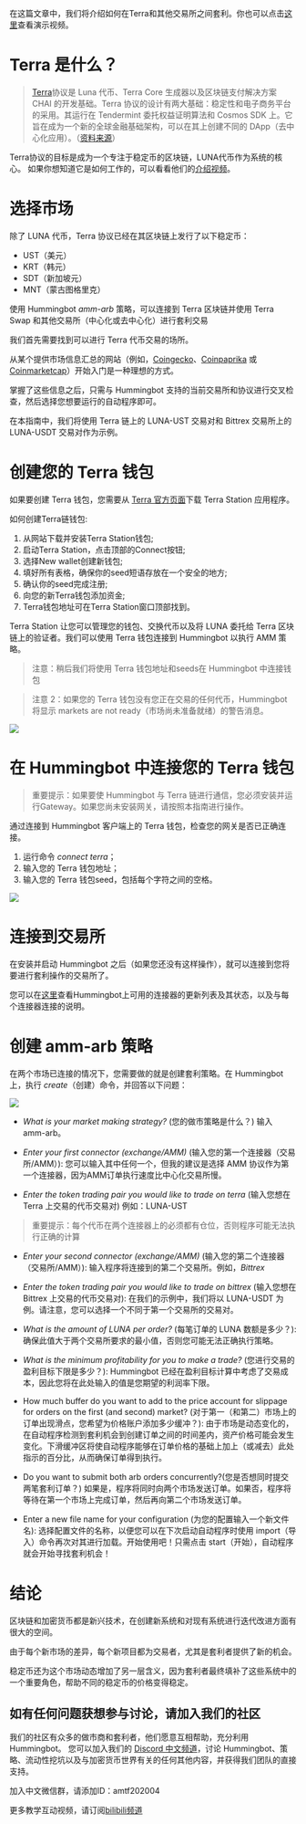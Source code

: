 在这篇文章中，我们将介绍如何在Terra和其他交易所之间套利。你也可以点击[这里](https://www.youtube.com/watch?v=JsSNi9PUdVQ)查看演示视频。

# Terra 是什么？

>[Terra](https://terra.money/)协议是 Luna 代币、Terra Core 生成器以及区块链支付解决方案 CHAI 的开发基础。Terra 协议的设计有两大基础：稳定性和电子商务平台的采用。其运行在 Tendermint 委托权益证明算法和 Cosmos SDK 上。它旨在成为一个新的全球金融基础架构，可以在其上创建不同的 DApp（去中心化应用）。（[资料来源](https://medium.com/stakin/what-is-terra-money-8eb1dcb314d2)）

Terra协议的目标是成为一个专注于稳定币的区块链，LUNA代币作为系统的核心。 如果你想知道它是如何工作的，可以看看他们的[介绍视频](https://www.youtube.com/watch?v=KqpGMoYZMhY)。  

# 选择市场

除了 LUNA 代币，Terra 协议已经在其区块链上发行了以下稳定币：

- UST（美元）
- KRT（韩元） 
- SDT（新加坡元） 
- MNT（蒙古图格里克）

使用 Hummingbot *amm-arb* 策略，可以连接到 Terra 区块链并使用 Terra Swap 和其他交易所（中心化或去中心化）进行套利交易

我们首先需要找到可以进行 Terra 代币交易的场所。

从某个提供市场信息汇总的网站（例如，[Coingecko](https://www.coingecko.com/pt/moedas/terra-luna#markets)、[Coinpaprika](https://coinpaprika.com/coin/luna-terra/#!exchanges) 或 [Coinmarketcap](https://coinmarketcap.com/currencies/terra-luna/)）开始入门是一种理想的方式。

掌握了这些信息之后，只需与 Hummingbot 支持的当前交易所和协议进行交叉检查，然后选择您想要运行的自动程序即可。

在本指南中，我们将使用 Terra 链上的 LUNA-UST 交易对和 Bittrex 交易所上的 LUNA-USDT 交易对作为示例。

# 创建您的 Terra 钱包

如果要创建 Terra 钱包，您需要从 [Terra 官方页面](https://terra.money/)下载 Terra Station 应用程序。

如何创建Terra链钱包:

1. 从网站下载并安装Terra Station钱包;
2. 启动Terra Station，点击顶部的Connect按钮;
3. 选择New wallet创建新钱包;
4. 填好所有表格，确保你的seed短语存放在一个安全的地方;
5. 确认你的seed完成注册;
6. 向您的新Terra钱包添加资金;
7. Terra钱包地址可在Terra Station窗口顶部找到。

Terra Station 让您可以管理您的钱包、交换代币以及将 LUNA 委托给 Terra 区块链上的验证者。我们可以使用 Terra 钱包连接到 Hummingbot 以执行 AMM 策略。

>注意：稍后我们将使用 Terra 钱包地址和seeds在 Hummingbot 中连接钱包

>注意 2：如果您的 Terra 钱包没有您正在交易的任何代币，Hummingbot 将显示 markets are not ready（市场尚未准备就绪）的警告消息。

  ![](https://images.ctfassets.net/h07e7qaokuyy/6orWCzYiCrhLaxo0vjn7ZO/46cda1e5118dc2f2140ce9496565831a/terrawallet.jpg?w=1300&h=744&q=50&fm=webp)
 
# 在 Hummingbot 中连接您的 Terra 钱包

>重要提示：如果要使 Hummingbot 与 Terra 链进行通信，您必须安装并运行Gateway。如果您尚未安装网关，请按照本指南进行操作。

通过连接到 Hummingbot 客户端上的 Terra 钱包，检查您的网关是否已正确连接。

1.	运行命令 *connect terra*；
2.	输入您的 Terra 钱包地址；
3.	输入您的 Terra 钱包seed，包括每个字符之间的空格。

  ![](https://images.ctfassets.net/h07e7qaokuyy/21obi0LQgc19UI8S2iYh8i/57294429c01bff6b403feeae87cc4851/terraconnect.png?w=496&h=116&q=50&fm=webp)
 
# 连接到交易所

在安装并启动 Hummingbot 之后（如果您还没有这样操作），就可以连接到您将要进行套利操作的交易所了。

您可以在[这里](https://docs.hummingbot.io/exchange-connectors/overview/)查看Hummingbot上可用的连接器的更新列表及其状态，以及与每个连接器连接的说明。  

# 创建 amm-arb 策略

在两个市场已连接的情况下，您需要做的就是创建套利策略。在 Hummingbot 上，执行 *create*（创建）命令，并回答以下问题：

![](https://images.ctfassets.net/h07e7qaokuyy/1MCtraHFnlV0NIGhMATBkd/1946d79b1155bd9a6907c7212fb0a07b/terracreate.png?w=650&h=550&q=50&fm=webp)
 
- *What is your market making strategy?* (您的做市策略是什么？) 输入 amm-arb。

- *Enter your first connector (exchange/AMM)* (输入您的第一个连接器（交易所/AMM）): 您可以输入其中任何一个，但我的建议是选择 AMM 协议作为第一个连接器，因为AMM订单执行速度比中心化交易所慢。

- *Enter the token trading pair you would like to trade on terra* (输入您想在 Terra 上交易的代币交易对) 例如：LUNA-UST

>重要提示：每个代币在两个连接器上的必须都有仓位，否则程序可能无法执行正确的计算

- *Enter your second connector (exchange/AMM)* (输入您的第二个连接器（交易所/AMM）): 输入程序将连接到的第二个交易所。例如，*Bittrex*

- *Enter the token trading pair you would like to trade on bittrex* (输入您想在 Bittrex 上交易的代币交易对): 在我们的示例中，我们将以 LUNA-USDT 为例。请注意，您可以选择一个不同于第一个交易所的交易对。

- *What is the amount of LUNA per order?* (每笔订单的 LUNA 数额是多少？): 确保此值大于两个交易所要求的最小值，否则您可能无法正确执行策略。

- *What is the minimum profitability for you to make a trade?* (您进行交易的盈利目标下限是多少？): Hummingbot 已经在盈利目标计算中考虑了交易成本，因此您将在此处输入的值是您期望的利润率下限。

- How much buffer do you want to add to the price account for slippage for orders on the first (and second) market? (对于第一（和第二）市场上的订单出现滑点，您希望为价格账户添加多少缓冲？): 由于市场是动态变化的，在自动程序检测到套利机会到创建订单之间的时间差内，资产价格可能会发生变化。下滑缓冲区将使自动程序能够在订单价格的基础上加上（或减去）此处指示的百分比，从而确保订单得到执行。

- Do you want to submit both arb orders concurrently?(您是否想同时提交两笔套利订单？) 如果是，程序将同时向两个市场发送订单。如果否，程序将等待在第一个市场上完成订单，然后再向第二个市场发送订单。

- Enter a new file name for your configuration (为您的配置输入一个新文件名): 选择配置文件的名称，以便您可以在下次启动自动程序时使用 import（导入）命令再次对其进行加载。开始使用吧！只需点击 start（开始），自动程序就会开始寻找套利机会！

# 结论

区块链和加密货币都是新兴技术，在创建新系统和对现有系统进行迭代改进方面有很大的空间。

由于每个新市场的差异，每个新项目都为交易者，尤其是套利者提供了新的机会。

稳定币还为这个市场动态增加了另一层含义，因为套利者最终填补了这些系统中的一个重要角色，帮助不同的稳定币的价格变得稳定。


## 如有任何问题获想参与讨论，请加入我们的社区

我们的社区有众多的做市商和套利者，他们愿意互相帮助，充分利用 Hummingbot。 您可以加入我们的 [Discord 中文频道](https://discord.gg/HgDExTAcWF)，讨论 Hummingbot、策略、流动性挖坑以及与加密货币世界有关的任何其他内容，并获得我们团队的直接支持。

加入中文微信群，请添加ID：amtf202004

更多教学互动视频，请订阅[bilibili频道](https://space.bilibili.com/2010395218/channel/detail?cid=178340)